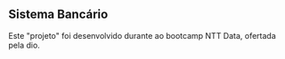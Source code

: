 ## Sistema Bancário

Este "projeto" foi desenvolvido durante ao bootcamp NTT Data, ofertada pela dio.
